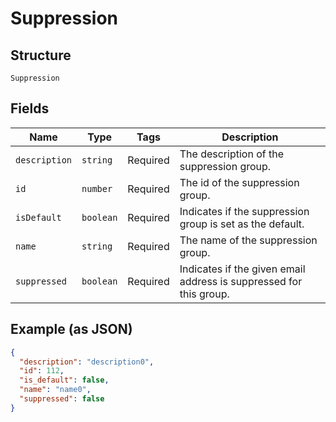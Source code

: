 
# Suppression

## Structure

`Suppression`

## Fields

| Name | Type | Tags | Description |
|  --- | --- | --- | --- |
| `description` | `string` | Required | The description of the suppression group. |
| `id` | `number` | Required | The id of the suppression group. |
| `isDefault` | `boolean` | Required | Indicates if the suppression group  is set as the default. |
| `name` | `string` | Required | The name of the suppression group. |
| `suppressed` | `boolean` | Required | Indicates if the given email address is suppressed for this group. |

## Example (as JSON)

```json
{
  "description": "description0",
  "id": 112,
  "is_default": false,
  "name": "name0",
  "suppressed": false
}
```

